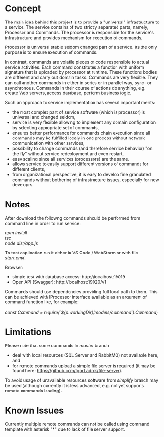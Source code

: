 # Concept

<p>
The main idea behind this project is to provide a "universal" infrastructure to a service.
The service contains of two strictly separated parts, namely, Processor and Commands.
The processor is responsible for the service's infrastructure and provides mechanism for execution of commands.
</p>
<p>
Processor is universal stable seldom changed part of a service.
Its the only purpose is to ensure execution of commands.
</p>
<p>
In contrast, commands are volatile pieces of code responsible to actual service activities.
Each command constitutes a function with uniform signature that is uploaded by processor at runtime.
These functions bodies are different and carry out domain tasks.
Commands are very flexible.
They can call another commands in either in series or in parallel way, sync- or asynchronous.
Commands in their course of actions do anything, e.g. create Web servers, access database, perform business logic.
</p>

Such an approach to service implementation has several important merits:<br/>
- the most complex part of service software (which is processor) is universal and changed seldom,<br/>
- service is very flexible allowing to implement any domain configuration by selecting appropriate set of commands,<br/>
- ensures better performance for commands chain execution since all commands may be fulfilled localy in one process without network communication with other services,<br/>
- possibility to change commands (and therefore service behavior) "on the fly" without service redeployment and even restart,<br/>
- easy scaling since all services (processors) are the same,<br/>
- allows service to easily support different versions of commands for different clients,<br/>
- from organizational perspective, it is easy to develop fine granulated commands without bothering of infrastructure issues, especially for new developrs.<br/>

# Notes

After download the followng commands should be performed from command line in order to run service:<br/>

<i>npm install</i><br/>
<i>tsc</i><br/>
<i>node dist/app.js</i><br/>

To test application run it either in VS Code / WebStorm or with file <i>start.cmd</i>.<br/>

Browser:<br/>
- simple test with database access: http://localhost:19019<br/>
- Open API (Swagger):               http://localhost:19020/v1<br/>

<p>
Commands should use dependencies providing full local path to them.
This can be achieved with IProcessor interface available as an argument of command function like, for example:<br/>
<br/><i>const Command = require(`${p.workingDir}/models/command`).Command;</i>
</p>

# Limitations

Please note that some commands in <i>master</i> branch 
- deal with local resources (SQL Server and RabbitMQ) not available here, and<br/>
- for remote commands upload a simple file server is required (it may be found here: https://github.com/IgorLadnik/file-server).<br/> 

To avoid usage of unavailable resources software from <i>simplify</i> branch may be used (although currently it is less advanced, e.g. not yet supports remote commands loading).

# Known Issues

<p>
Currently multiple remote commands can not be called using command template with asterisk "*" due to lack of file server support.
</p>